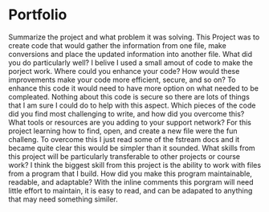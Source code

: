 # Portfolio
Summarize the project and what problem it was solving.
  This Project was to create code that would gather the information from one file, make conversions and place the updated information into another file. 
What did you do particularly well?
  I belive I used a small amout of code to make the porject work. 
Where could you enhance your code? How would these improvements make your code more efficient, secure, and so on?
  To enhance this code it would need to have more option on what needed to be compleated. Nothing about this code is secure so there are lots of things that I am sure
  I could do to help with this aspect. 
Which pieces of the code did you find most challenging to write, and how did you overcome this? What tools or resources are you adding to your support network?
  For this project learning how to find, open, and create a new file were the fun challeng. To overcome this I just read some of the fstream docs and it became quite clear
  this would be simpler than it sounded.
What skills from this project will be particularly transferable to other projects or course work?
  I think the biggest skill from this project is the ability to work with files from a program that I build. 
How did you make this program maintainable, readable, and adaptable?
  With the inline comments this porgram will need little effort to maintain, it is easy to read, and can be adapated to anything that may need something similer. 

